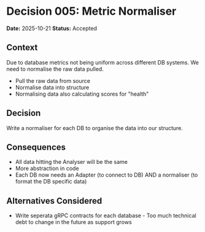 # Decision 005: Metric Normaliser

**Date:** 2025-10-21
**Status:** Accepted

## Context
Due to database metrics not being uniform across different DB systems. We need to normalise the raw data pulled.
- Pull the raw data from source
- Normalise data into structure
- Normalising data also calculating scores for "health"

## Decision
Write a normaliser for each DB to organise the data into our structure.

## Consequences
- All data hitting the Analyser will be the same
- More abstraction in code
- Each DB now needs an Adapter (to connect to DB) AND a normaliser (to format the DB specific data)

## Alternatives Considered
- Write seperata gRPC contracts for each database - Too much technical debt to change in the future as support grows
